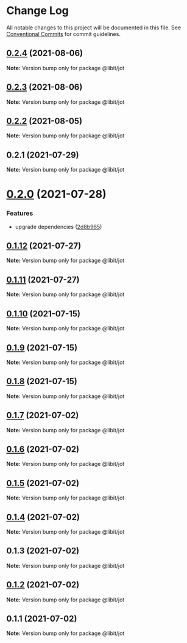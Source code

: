 # Change Log

All notable changes to this project will be documented in this file.
See [Conventional Commits](https://conventionalcommits.org) for commit guidelines.

## [0.2.4](https://gitr.net/mindary/libit-josa/compare/@libit/jot@0.2.3...@libit/jot@0.2.4) (2021-08-06)

**Note:** Version bump only for package @libit/jot





## [0.2.3](https://gitr.net/mindary/libit-josa/compare/@libit/jot@0.2.2...@libit/jot@0.2.3) (2021-08-06)

**Note:** Version bump only for package @libit/jot





## [0.2.2](https://gitr.net/mindary/libit-josa/compare/@libit/jot@0.2.1...@libit/jot@0.2.2) (2021-08-05)

**Note:** Version bump only for package @libit/jot





## 0.2.1 (2021-07-29)

**Note:** Version bump only for package @libit/jot





# [0.2.0](https://gitr.net/mindary/libit/compare/@libit/jot@0.1.12...@libit/jot@0.2.0) (2021-07-28)


### Features

* upgrade dependencies ([2d8b965](https://gitr.net/mindary/libit/commits/2d8b965efb6abee298ea710baf9824090e18dbaf))





## [0.1.12](https://gitr.net/mindary/libit/compare/@libit/jot@0.1.11...@libit/jot@0.1.12) (2021-07-27)

**Note:** Version bump only for package @libit/jot





## [0.1.11](https://gitr.net/mindary/libit/compare/@libit/jot@0.1.10...@libit/jot@0.1.11) (2021-07-27)

**Note:** Version bump only for package @libit/jot





## [0.1.10](https://gitr.net/mindary/libit/compare/@libit/jot@0.1.9...@libit/jot@0.1.10) (2021-07-15)

**Note:** Version bump only for package @libit/jot





## [0.1.9](https://gitr.net/mindary/libit/compare/@libit/jot@0.1.8...@libit/jot@0.1.9) (2021-07-15)

**Note:** Version bump only for package @libit/jot





## [0.1.8](https://gitr.net/mindary/libit/compare/@libit/jot@0.1.7...@libit/jot@0.1.8) (2021-07-15)

**Note:** Version bump only for package @libit/jot





## [0.1.7](https://gitr.net/mindary/libit/compare/@libit/jot@0.1.6...@libit/jot@0.1.7) (2021-07-02)

**Note:** Version bump only for package @libit/jot





## [0.1.6](https://gitr.net/mindary/libit/compare/@libit/jot@0.1.5...@libit/jot@0.1.6) (2021-07-02)

**Note:** Version bump only for package @libit/jot





## [0.1.5](https://gitr.net/mindary/libit/compare/@libit/jot@0.1.4...@libit/jot@0.1.5) (2021-07-02)

**Note:** Version bump only for package @libit/jot





## [0.1.4](https://gitr.net/mindary/libit/compare/@libit/jot@0.1.3...@libit/jot@0.1.4) (2021-07-02)

**Note:** Version bump only for package @libit/jot





## 0.1.3 (2021-07-02)

**Note:** Version bump only for package @libit/jot





## [0.1.2](https://gitr.net/mindary/libit/compare/@libit/jot@0.1.1...@libit/jot@0.1.2) (2021-07-02)

**Note:** Version bump only for package @libit/jot





## 0.1.1 (2021-07-02)

**Note:** Version bump only for package @libit/jot
